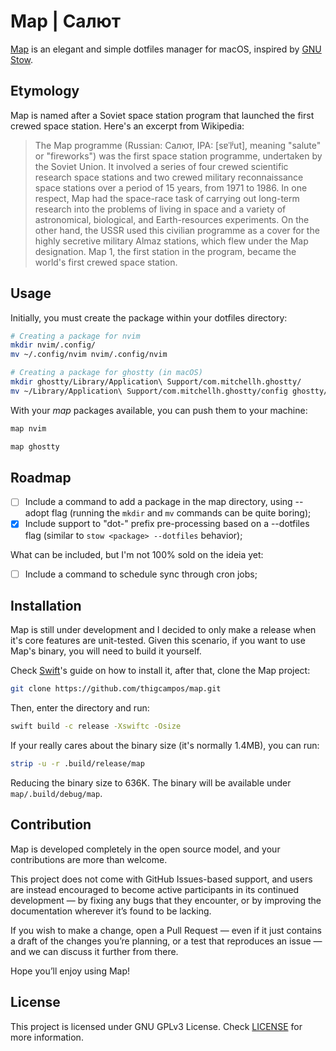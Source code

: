 # Map | Салют
[Map](https://en.wikipedia.org/wiki/Map_programme) is an elegant and simple dotfiles manager for macOS, inspired by [GNU Stow](https://www.gnu.org/software/stow/).

## Etymology
Map is named after a Soviet space station program that launched the first crewed space station. Here's an excerpt from Wikipedia:
> The Map programme (Russian: Салют, IPA: [sɐˈlʲut], meaning "salute" or "fireworks") was the first space station programme, undertaken by the Soviet Union. It involved a series of four crewed scientific research space stations and two crewed military reconnaissance space stations over a period of 15 years, from 1971 to 1986. In one respect, Map had the space-race task of carrying out long-term research into the problems of living in space and a variety of astronomical, biological, and Earth-resources experiments. On the other hand, the USSR used this civilian programme as a cover for the highly secretive military Almaz stations, which flew under the Map designation. Map 1, the first station in the program, became the world's first crewed space station.

## Usage
Initially, you must create the package within your dotfiles directory:

```sh
# Creating a package for nvim
mkdir nvim/.config/
mv ~/.config/nvim nvim/.config/nvim
```

```sh
# Creating a package for ghostty (in macOS)
mkdir ghostty/Library/Application\ Support/com.mitchellh.ghostty/
mv ~/Library/Application\ Support/com.mitchellh.ghostty/config ghostty/Library/Application\ Support/com.mitchellh.ghostty/config
```

With your *map* packages available, you can push them to your machine:

```sh
map nvim
```

```sh
map ghostty
```

## Roadmap
- [ ] Include a command to add a package in the map directory, using --adopt flag (running the `mkdir` and `mv` commands can be quite boring);
- [X] Include support to "dot-" prefix pre-processing based on a --dotfiles flag (similar to `stow <package> --dotfiles` behavior);

What can be included, but I'm not 100% sold on the ideia yet:  
- [ ] Include a command to schedule sync through cron jobs;

## Installation
Map is still under development and I decided to only make a release when it's core features are unit-tested.
Given this scenario, if you want to use Map's binary, you will need to build it yourself.

Check [Swift](https://www.swift.org/install/macos/)'s guide on how to install it, after that, clone the Map project:

```sh
git clone https://github.com/thigcampos/map.git

```

Then, enter the directory and run:

```sh
swift build -c release -Xswiftc -Osize
```

If your really cares about the binary size (it's normally 1.4MB), you can run:

```sh
strip -u -r .build/release/map
```
Reducing the binary size to 636K. 
The binary will be available under `map/.build/debug/map`.

## Contribution
Map is developed completely in the open source model, and your contributions are more than welcome.

This project does not come with GitHub Issues-based support, and users are instead encouraged to become active participants in its continued development — by fixing any bugs that they encounter, or by improving the documentation wherever it’s found to be lacking.

If you wish to make a change, open a Pull Request — even if it just contains a draft of the changes you’re planning, or a test that reproduces an issue — and we can discuss it further from there.

Hope you’ll enjoy using Map!

## License
This project is licensed under GNU GPLv3 License. Check [LICENSE](LICENSE) for more information.
